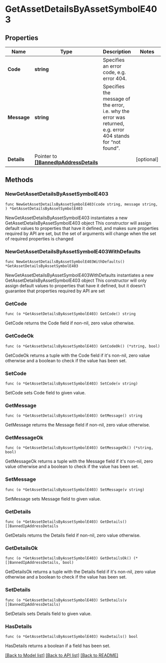 # GetAssetDetailsByAssetSymbolE403

## Properties

Name | Type | Description | Notes
------------ | ------------- | ------------- | -------------
**Code** | **string** | Specifies an error code, e.g. error 404. | 
**Message** | **string** | Specifies the message of the error, i.e. why the error was returned, e.g. error 404 stands for “not found”. | 
**Details** | Pointer to [**[]BannedIpAddressDetails**](BannedIpAddressDetails.md) |  | [optional] 

## Methods

### NewGetAssetDetailsByAssetSymbolE403

`func NewGetAssetDetailsByAssetSymbolE403(code string, message string, ) *GetAssetDetailsByAssetSymbolE403`

NewGetAssetDetailsByAssetSymbolE403 instantiates a new GetAssetDetailsByAssetSymbolE403 object
This constructor will assign default values to properties that have it defined,
and makes sure properties required by API are set, but the set of arguments
will change when the set of required properties is changed

### NewGetAssetDetailsByAssetSymbolE403WithDefaults

`func NewGetAssetDetailsByAssetSymbolE403WithDefaults() *GetAssetDetailsByAssetSymbolE403`

NewGetAssetDetailsByAssetSymbolE403WithDefaults instantiates a new GetAssetDetailsByAssetSymbolE403 object
This constructor will only assign default values to properties that have it defined,
but it doesn't guarantee that properties required by API are set

### GetCode

`func (o *GetAssetDetailsByAssetSymbolE403) GetCode() string`

GetCode returns the Code field if non-nil, zero value otherwise.

### GetCodeOk

`func (o *GetAssetDetailsByAssetSymbolE403) GetCodeOk() (*string, bool)`

GetCodeOk returns a tuple with the Code field if it's non-nil, zero value otherwise
and a boolean to check if the value has been set.

### SetCode

`func (o *GetAssetDetailsByAssetSymbolE403) SetCode(v string)`

SetCode sets Code field to given value.


### GetMessage

`func (o *GetAssetDetailsByAssetSymbolE403) GetMessage() string`

GetMessage returns the Message field if non-nil, zero value otherwise.

### GetMessageOk

`func (o *GetAssetDetailsByAssetSymbolE403) GetMessageOk() (*string, bool)`

GetMessageOk returns a tuple with the Message field if it's non-nil, zero value otherwise
and a boolean to check if the value has been set.

### SetMessage

`func (o *GetAssetDetailsByAssetSymbolE403) SetMessage(v string)`

SetMessage sets Message field to given value.


### GetDetails

`func (o *GetAssetDetailsByAssetSymbolE403) GetDetails() []BannedIpAddressDetails`

GetDetails returns the Details field if non-nil, zero value otherwise.

### GetDetailsOk

`func (o *GetAssetDetailsByAssetSymbolE403) GetDetailsOk() (*[]BannedIpAddressDetails, bool)`

GetDetailsOk returns a tuple with the Details field if it's non-nil, zero value otherwise
and a boolean to check if the value has been set.

### SetDetails

`func (o *GetAssetDetailsByAssetSymbolE403) SetDetails(v []BannedIpAddressDetails)`

SetDetails sets Details field to given value.

### HasDetails

`func (o *GetAssetDetailsByAssetSymbolE403) HasDetails() bool`

HasDetails returns a boolean if a field has been set.


[[Back to Model list]](../README.md#documentation-for-models) [[Back to API list]](../README.md#documentation-for-api-endpoints) [[Back to README]](../README.md)


